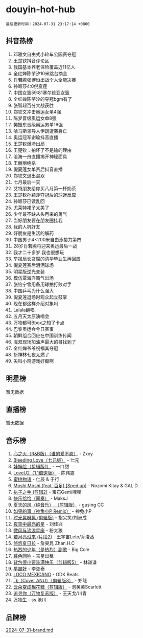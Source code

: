 # douyin-hot-hub

`最后更新时间：2024-07-31 23:17:14 +0800`

## 抖音热榜

1. 邓雅文自由式小轮车公园赛夺冠
1. 王楚钦抖音评论区
1. 我国基本养老保险覆盖近11亿人
1. 全红婵陈芋汐10米跳台摘金
1. 肖若腾张博恒出战个人全能决赛
1. 孙颖莎4:0倪夏莲
1. 中国女篮59:81塞尔维亚女篮
1. 全红婵陈芋汐的夺冠bgm有了
1. 张智超百分大战获胜
1. 郑钦文冲击奥运女单4强
1. 陈梦晋级奥运女单8强
1. 樊振东晋级奥运男单16强
1. 哈马斯领导人伊朗遭袭身亡
1. 奥运冠军谢瑜抖音直播
1. 王楚钦爆冷出局
1. 王楚钦：拍坏了不是输的理由
1. 沧海一舟直播揭开神秘面具
1. 王丽丽绝杀
1. 倪夏莲女单赛后抖音直播
1. 郑钦文退出混双
1. 七月最后一天
1. 艾特朋友给你买八月第一杯奶茶
1. 王楚钦孙颖莎夺冠后的球迷反应
1. 孙颖莎已读乱回
1. 尤莱特裙子太美了
1. 少年最不缺从头再来的勇气
1. 当好朋友要在朋友圈挂我
1. 我的人机好友
1. 好朋友是生活的解药
1. 中国男子4×200米自由泳接力第四
1. 28岁肖若腾将迎来奥运最后一战
1. 我才二十多岁 我也很想玩
1. 举报局长贪腐的清华毕业生再回应
1. 倪夏莲赛后泪洒球场
1. 明星版逆光变装
1. 模仿覃海洋霸气出场
1. 张怡宁曾用备用球拍打败对手
1. 中国乒乓为什么强大
1. 倪夏莲退场时观众起立鼓掌
1. 现在都这样介绍对象吗
1. Lalala翻唱
1. 五月天太原演唱会
1. 万物都可Bbox之知了卡点
1. 巴黎奥运会今日赛事
1. 朝鲜组合回应在中国训练传闻
1. 混双现场加油声最大的哥找到了
1. 全红婵爷爷祝福其夺冠
1. 斩神林七夜太燃了
1. 尖叫小鸡游戏好癫啊

## 明星榜

暂无数据

## 直播榜

暂无数据

## 音乐榜

1. [心之火（R&B版）（谁的爱不疯）](https://sf3-cdn-tos.douyinstatic.com/obj/tos-cn-ve-2774/okemkEDaIBBE3OosftCgMxlFkLQZRw37t36ZQv) - Zxxy
1. [Bleeding Love（七元版）](https://sf5-hl-cdn-tos.douyinstatic.com/obj/tos-cn-ve-2774/oEgC9eZFHQ1MfSRnrfkzFp8AayDWqAQMABBgUs) - 七元
1. [娃娃脸（剪辑版1）](https://sf5-hl-cdn-tos.douyinstatic.com/obj/tos-cn-ve-2774/oIimSCgQoNUePTAZ1Ba7TeADY4KetGYsVFeaaB) - 一口甜
1. [LoveU2（1.1倍速版）](https://sf5-hl-cdn-tos.douyinstatic.com/obj/tos-cn-ve-2774/oQMeDffLaEmgMwgCOEMAFCI6INzoFPgWdD0rsa) - 陈伟霆
1. [蜜桃物语](https://sf5-hl-cdn-tos.douyinstatic.com/obj/tos-cn-ve-2774/oIhOSCZtIACtYU4XQkngiW9kCBfVD1Fz9IYeqL) - 仁辰 & 于行
1. [Moshi Moshi (feat. 百足) [Sped up]](https://sf5-hl-cdn-tos.douyinstatic.com/obj/tos-cn-ve-2774/ocCPFQcXJLeroaIdQLIGAoeeYM3OAUYGDguHXz) - Nozomi Kitay & GAL D
1. [执子之手 (剪辑2)](https://sf5-hl-cdn-tos.douyinstatic.com/obj/tos-cn-ve-2774/oUoZLQjCc31XzqsBnBQUNgeKtYPBcgbFDwtfcu) - 宝石Gem\哩哩
1. [快乐恰恰（间奏）](https://sf5-hl-cdn-tos.douyinstatic.com/obj/tos-cn-ve-2774/oMesum3HvWQXJxuMFeVYzf54o2QzH5aEBPOCAn) - MaksJ
1. [夏天的风（纯音乐） （剪辑版）](https://sf5-hl-cdn-tos.douyinstatic.com/obj/tos-cn-ve-2774/oUzLjBZZFQAoNRmGokEeD5zfQCObp6UeFAnTa6) - gusing CC
1. [如果的事（神兔小P Remix）](https://sf5-hl-cdn-tos.douyinstatic.com/obj/tos-cn-ve-2774/okHtAffz3g4ZB0BMQn9iC9BC6AciI3xCmgQTqt) - 神兔小P
1. [时光晃呀晃 (剪辑版)](https://sf5-hl-cdn-tos.douyinstatic.com/obj/tos-cn-ve-2774/o8ACeQem3gwI1x3GIYGAfKG0LJebKFRJDwRwyW) - 指尖笑/刘洲成
1. [夜空中最亮的星](https://sf5-hl-cdn-tos.douyinstatic.com/obj/tos-cn-ve-2774/o4IfgGwqqnFeXEMGaS8JBzJAdayAaCeoxqbjCD) - 刘佳兴
1. [微风与流浪星座](https://sf5-hl-cdn-tos.douyinstatic.com/obj/tos-cn-ve-2774/okQfeAMGaEbRLJILIMJGeKgg1CgIeCNAsmx8IR) - 粉太狼
1. [若月亮没来 (片段2)](https://sf5-hl-cdn-tos.douyinstatic.com/obj/tos-cn-ve-2774/ocQavLLjkCOeDxGyYeIMGgNAIwJ0QXE1Ve3Fzv) - 王宇宙Leto/乔浚丞
1. [悠悠夏日长](https://sf5-hl-cdn-tos.douyinstatic.com/obj/tos-cn-ve-2774/oUMrdhm6MSeLCU1aI6CXCBFtQzFEGafJYAeDgE) - 詹昊晁 Zhan.H.C
1. [热烈的少年（是热烈）副歌](https://sf5-hl-cdn-tos.douyinstatic.com/obj/tos-cn-ve-2774/owVNI0CLDAUMtSz6TEYvfFBFL4UDFFhLfgK8fa) - Big Cole
1. [暮色回响](https://sf5-hl-cdn-tos.douyinstatic.com/obj/tos-cn-ve-2774/ogmtI1ftCDEkkgJG5NlBfFoiaBQtGMF3ZTdrIO) - 吉星出租
1. [背包很小要装满快乐（剪辑版5）](https://sf5-hl-cdn-tos.douyinstatic.com/obj/tos-cn-ve-2774/oUqSJIiBjw2pxsBAiQRmkbZGJrlGCMBPpIW90) - 林谦谦
1. [早晨好](https://sf5-hl-cdn-tos.douyinstatic.com/obj/tos-cn-ve-2774/oEn1iBCi6Im33ZOg97tePPMfoRzXBPLBQ1plD3) - 李迩泰
1. [LOCO MEXICANO](https://sf5-hl-cdn-tos.douyinstatic.com/obj/tos-cn-ve-2774/owxVoxJorA4ILBfsMAjU6t7O1xW9w0tS7EYzh6) - ODK Beats
1. [飞（Cover ANU）（剪辑版3）](https://sf3-cdn-tos.douyinstatic.com/obj/tos-cn-ve-2774/7fceff03e2694974b0f5a59c8eb131aa) - 郑龍
1. [云朵变成棉花糖（剪辑版）](https://sf5-hl-cdn-tos.douyinstatic.com/obj/tos-cn-ve-2774/o8LC84GQLALFfXeyJmh8KE61byVQYMMeAZLfEI) - 泡芙芙Scarlett
1. [追寻你（万物复苏版）](https://sf5-hl-cdn-tos.douyinstatic.com/obj/tos-cn-ve-2774/oYeAZJsbjIDit9APmBg8u6uDUQnHmoCf3gbo74) - 王天戈/川青
1. [万物生](https://sf5-hl-cdn-tos.douyinstatic.com/obj/tos-cn-ve-2774/oYmc57nRMikxBnetIc1y6BCoOZFN5QfURgQDTE) - ss.沧川

## 品牌榜

[2024-07-31-brand.md](2024-07-31-brand.md)
